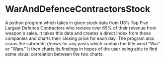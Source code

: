 # WarAndDefenceContractorsStock

A python program which takes in given stock data from US's Top Five Largest Defence Contractors who recieve over 65% of their revenue from weapon's sales. It takes
this data and creates a direct index from these companies and charts their closing price for each day. The program also scans the subreddit r/news for any posts
which contain the title word "War" or "Wars." It then charts its findings in hopes of the user being able to find some visual correlation between the two charts. 
